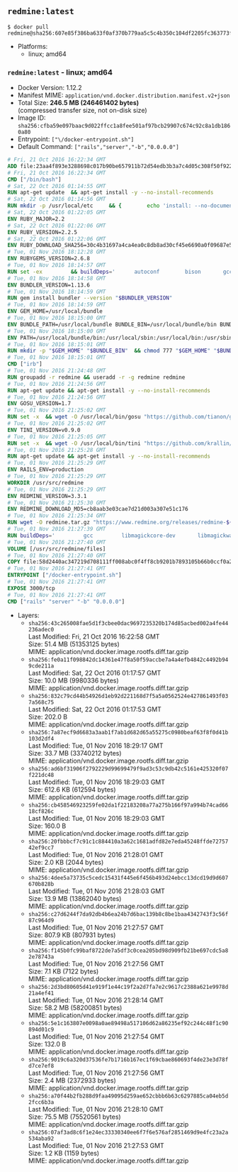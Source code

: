 ## `redmine:latest`

```console
$ docker pull redmine@sha256:607e85f386ba633f0af370b779aa5c5c4b350c104df2205fc363773f1a56058f
```

-	Platforms:
	-	linux; amd64

### `redmine:latest` - linux; amd64

-	Docker Version: 1.12.2
-	Manifest MIME: `application/vnd.docker.distribution.manifest.v2+json`
-	Total Size: **246.5 MB (246461402 bytes)**  
	(compressed transfer size, not on-disk size)
-	Image ID: `sha256:cfba59e097baac9d022ffcc1a8fee501af97bcb29907c674c92c8a1db1860a80`
-	Entrypoint: `["\/docker-entrypoint.sh"]`
-	Default Command: `["rails","server","-b","0.0.0.0"]`

```dockerfile
# Fri, 21 Oct 2016 16:22:34 GMT
ADD file:23aa4f893e3288698c017b90be657911b72d54edb3b3a7c4d05c308f50f9228f in / 
# Fri, 21 Oct 2016 16:22:34 GMT
CMD ["/bin/bash"]
# Sat, 22 Oct 2016 01:14:55 GMT
RUN apt-get update 	&& apt-get install -y --no-install-recommends 		bzip2 		ca-certificates 		libffi-dev 		libgdbm3 		libssl-dev 		libyaml-dev 		procps 		zlib1g-dev 	&& rm -rf /var/lib/apt/lists/*
# Sat, 22 Oct 2016 01:14:56 GMT
RUN mkdir -p /usr/local/etc 	&& { 		echo 'install: --no-document'; 		echo 'update: --no-document'; 	} >> /usr/local/etc/gemrc
# Sat, 22 Oct 2016 01:22:05 GMT
ENV RUBY_MAJOR=2.2
# Sat, 22 Oct 2016 01:22:06 GMT
ENV RUBY_VERSION=2.2.5
# Sat, 22 Oct 2016 01:22:06 GMT
ENV RUBY_DOWNLOAD_SHA256=30c4b31697a4ca4ea0c8db8ad30cf45e6690a0f09687e5d483c933c03ca335e3
# Tue, 01 Nov 2016 18:12:28 GMT
ENV RUBYGEMS_VERSION=2.6.8
# Tue, 01 Nov 2016 18:14:57 GMT
RUN set -ex 		&& buildDeps=' 		autoconf 		bison 		gcc 		libbz2-dev 		libgdbm-dev 		libglib2.0-dev 		libncurses-dev 		libreadline-dev 		libxml2-dev 		libxslt-dev 		make 		ruby 		wget 	' 	&& apt-get update 	&& apt-get install -y --no-install-recommends $buildDeps 	&& rm -rf /var/lib/apt/lists/* 		&& wget -O ruby.tar.gz "https://cache.ruby-lang.org/pub/ruby/$RUBY_MAJOR/ruby-$RUBY_VERSION.tar.gz" 	&& echo "$RUBY_DOWNLOAD_SHA256 *ruby.tar.gz" | sha256sum -c - 		&& mkdir -p /usr/src/ruby 	&& tar -xzf ruby.tar.gz -C /usr/src/ruby --strip-components=1 	&& rm ruby.tar.gz 		&& cd /usr/src/ruby 		&& { 		echo '#define ENABLE_PATH_CHECK 0'; 		echo; 		cat file.c; 	} > file.c.new 	&& mv file.c.new file.c 		&& autoconf 	&& ./configure --disable-install-doc 	&& make -j"$(nproc)" 	&& make install 		&& apt-get purge -y --auto-remove $buildDeps 	&& cd / 	&& rm -r /usr/src/ruby 		&& gem update --system "$RUBYGEMS_VERSION"
# Tue, 01 Nov 2016 18:14:58 GMT
ENV BUNDLER_VERSION=1.13.6
# Tue, 01 Nov 2016 18:14:59 GMT
RUN gem install bundler --version "$BUNDLER_VERSION"
# Tue, 01 Nov 2016 18:14:59 GMT
ENV GEM_HOME=/usr/local/bundle
# Tue, 01 Nov 2016 18:15:00 GMT
ENV BUNDLE_PATH=/usr/local/bundle BUNDLE_BIN=/usr/local/bundle/bin BUNDLE_SILENCE_ROOT_WARNING=1 BUNDLE_APP_CONFIG=/usr/local/bundle
# Tue, 01 Nov 2016 18:15:00 GMT
ENV PATH=/usr/local/bundle/bin:/usr/local/sbin:/usr/local/bin:/usr/sbin:/usr/bin:/sbin:/bin
# Tue, 01 Nov 2016 18:15:01 GMT
RUN mkdir -p "$GEM_HOME" "$BUNDLE_BIN" 	&& chmod 777 "$GEM_HOME" "$BUNDLE_BIN"
# Tue, 01 Nov 2016 18:15:01 GMT
CMD ["irb"]
# Tue, 01 Nov 2016 21:24:48 GMT
RUN groupadd -r redmine && useradd -r -g redmine redmine
# Tue, 01 Nov 2016 21:24:56 GMT
RUN apt-get update && apt-get install -y --no-install-recommends 		ca-certificates 		wget 	&& rm -rf /var/lib/apt/lists/*
# Tue, 01 Nov 2016 21:24:56 GMT
ENV GOSU_VERSION=1.7
# Tue, 01 Nov 2016 21:25:02 GMT
RUN set -x 	&& wget -O /usr/local/bin/gosu "https://github.com/tianon/gosu/releases/download/$GOSU_VERSION/gosu-$(dpkg --print-architecture)" 	&& wget -O /usr/local/bin/gosu.asc "https://github.com/tianon/gosu/releases/download/$GOSU_VERSION/gosu-$(dpkg --print-architecture).asc" 	&& export GNUPGHOME="$(mktemp -d)" 	&& gpg --keyserver ha.pool.sks-keyservers.net --recv-keys B42F6819007F00F88E364FD4036A9C25BF357DD4 	&& gpg --batch --verify /usr/local/bin/gosu.asc /usr/local/bin/gosu 	&& rm -r "$GNUPGHOME" /usr/local/bin/gosu.asc 	&& chmod +x /usr/local/bin/gosu 	&& gosu nobody true
# Tue, 01 Nov 2016 21:25:02 GMT
ENV TINI_VERSION=v0.9.0
# Tue, 01 Nov 2016 21:25:05 GMT
RUN set -x 	&& wget -O /usr/local/bin/tini "https://github.com/krallin/tini/releases/download/$TINI_VERSION/tini" 	&& wget -O /usr/local/bin/tini.asc "https://github.com/krallin/tini/releases/download/$TINI_VERSION/tini.asc" 	&& export GNUPGHOME="$(mktemp -d)" 	&& gpg --keyserver ha.pool.sks-keyservers.net --recv-keys 6380DC428747F6C393FEACA59A84159D7001A4E5 	&& gpg --batch --verify /usr/local/bin/tini.asc /usr/local/bin/tini 	&& rm -r "$GNUPGHOME" /usr/local/bin/tini.asc 	&& chmod +x /usr/local/bin/tini 	&& tini -h
# Tue, 01 Nov 2016 21:25:28 GMT
RUN apt-get update && apt-get install -y --no-install-recommends 		imagemagick 		libmysqlclient18 		libpq5 		libsqlite3-0 				bzr 		git 		mercurial 		openssh-client 		subversion 	&& rm -rf /var/lib/apt/lists/*
# Tue, 01 Nov 2016 21:25:29 GMT
ENV RAILS_ENV=production
# Tue, 01 Nov 2016 21:25:29 GMT
WORKDIR /usr/src/redmine
# Tue, 01 Nov 2016 21:25:29 GMT
ENV REDMINE_VERSION=3.3.1
# Tue, 01 Nov 2016 21:25:30 GMT
ENV REDMINE_DOWNLOAD_MD5=cb8aab3e03cae7d21d003a307e51c176
# Tue, 01 Nov 2016 21:25:34 GMT
RUN wget -O redmine.tar.gz "https://www.redmine.org/releases/redmine-${REDMINE_VERSION}.tar.gz" 	&& echo "$REDMINE_DOWNLOAD_MD5 redmine.tar.gz" | md5sum -c - 	&& tar -xvf redmine.tar.gz --strip-components=1 	&& rm redmine.tar.gz files/delete.me log/delete.me 	&& mkdir -p tmp/pdf public/plugin_assets 	&& chown -R redmine:redmine ./
# Tue, 01 Nov 2016 21:27:39 GMT
RUN buildDeps=' 		gcc 		libmagickcore-dev 		libmagickwand-dev 		libmysqlclient-dev 		libpq-dev 		libsqlite3-dev 		make 		patch 	' 	&& set -ex 	&& apt-get update && apt-get install -y $buildDeps --no-install-recommends 	&& rm -rf /var/lib/apt/lists/* 	&& bundle install --without development test 	&& for adapter in mysql2 postgresql sqlite3; do 		echo "$RAILS_ENV:" > ./config/database.yml; 		echo "  adapter: $adapter" >> ./config/database.yml; 		bundle install --without development test; 	done 	&& rm ./config/database.yml 	&& apt-get purge -y --auto-remove $buildDeps
# Tue, 01 Nov 2016 21:27:40 GMT
VOLUME [/usr/src/redmine/files]
# Tue, 01 Nov 2016 21:27:40 GMT
COPY file:58d2440ac347219d708111ff008abc0f4ff8cb9201b7893105b66b0ccf0a2521 in / 
# Tue, 01 Nov 2016 21:27:41 GMT
ENTRYPOINT ["/docker-entrypoint.sh"]
# Tue, 01 Nov 2016 21:27:41 GMT
EXPOSE 3000/tcp
# Tue, 01 Nov 2016 21:27:41 GMT
CMD ["rails" "server" "-b" "0.0.0.0"]
```

-	Layers:
	-	`sha256:43c265008fae5d1f3cbee0dac9697235320b174d85acbed002a4fe44236adec0`  
		Last Modified: Fri, 21 Oct 2016 16:22:58 GMT  
		Size: 51.4 MB (51353125 bytes)  
		MIME: application/vnd.docker.image.rootfs.diff.tar.gzip
	-	`sha256:fe0a11f098842dc14361e47f8a50f59accbe7a4a4efb4842c4492b949cde211a`  
		Last Modified: Sat, 22 Oct 2016 01:17:57 GMT  
		Size: 10.0 MB (9980336 bytes)  
		MIME: application/vnd.docker.image.rootfs.diff.tar.gzip
	-	`sha256:832c79cd44b54926d1eb92d221168d7f5a5a0562524e427861493f037a568c75`  
		Last Modified: Sat, 22 Oct 2016 01:17:53 GMT  
		Size: 202.0 B  
		MIME: application/vnd.docker.image.rootfs.diff.tar.gzip
	-	`sha256:7a87ecf9d6683a3aab1f7ab1d682d65a55275c0980beaf63f8f0d41b103d2df4`  
		Last Modified: Tue, 01 Nov 2016 18:29:17 GMT  
		Size: 33.7 MB (33740212 bytes)  
		MIME: application/vnd.docker.image.rootfs.diff.tar.gzip
	-	`sha256:ad6bf31906f2792229d99699479f9ad3c53c9db42c5161e425320f07f221dc48`  
		Last Modified: Tue, 01 Nov 2016 18:29:03 GMT  
		Size: 612.6 KB (612594 bytes)  
		MIME: application/vnd.docker.image.rootfs.diff.tar.gzip
	-	`sha256:cb458546923259fe02da1f22183208a77a275b166f97a994b74cad6618cf826c`  
		Last Modified: Tue, 01 Nov 2016 18:29:03 GMT  
		Size: 160.0 B  
		MIME: application/vnd.docker.image.rootfs.diff.tar.gzip
	-	`sha256:20fbbbcf7c91c1c884410a3a62c1681adfd82e7eda45248ffde7275742ef9cc7`  
		Last Modified: Tue, 01 Nov 2016 21:28:01 GMT  
		Size: 2.0 KB (2044 bytes)  
		MIME: application/vnd.docker.image.rootfs.diff.tar.gzip
	-	`sha256:4dee5a73735c5cedc15431f445e6f456b493d24ebcc13dcd19d9d607670b828b`  
		Last Modified: Tue, 01 Nov 2016 21:28:03 GMT  
		Size: 13.9 MB (13862040 bytes)  
		MIME: application/vnd.docker.image.rootfs.diff.tar.gzip
	-	`sha256:c27d6244f7da92db4b6ea24b7d6bac139b8c8be1baa4342743f3c56f87c964d9`  
		Last Modified: Tue, 01 Nov 2016 21:27:57 GMT  
		Size: 807.9 KB (807931 bytes)  
		MIME: application/vnd.docker.image.rootfs.diff.tar.gzip
	-	`sha256:f145b0fc99baf8722de7a5df3c0cea205bd98d909fb21be697cdc5a82e78743a`  
		Last Modified: Tue, 01 Nov 2016 21:27:56 GMT  
		Size: 7.1 KB (7122 bytes)  
		MIME: application/vnd.docker.image.rootfs.diff.tar.gzip
	-	`sha256:2d3bd80605d41e919f1e44c19f2a2d7fa7e2c9617c2388a621e9978d21a4ef41`  
		Last Modified: Tue, 01 Nov 2016 21:28:14 GMT  
		Size: 58.2 MB (58200851 bytes)  
		MIME: application/vnd.docker.image.rootfs.diff.tar.gzip
	-	`sha256:5e1c163807e0098a0ae89498a517106d62a86235ef92c244c48f1c90894d01c9`  
		Last Modified: Tue, 01 Nov 2016 21:27:54 GMT  
		Size: 132.0 B  
		MIME: application/vnd.docker.image.rootfs.diff.tar.gzip
	-	`sha256:9019c6a320d37536fe7b1716b167ec1f69cbae860693f4de23e3d78fd7ce7ef8`  
		Last Modified: Tue, 01 Nov 2016 21:27:56 GMT  
		Size: 2.4 MB (2372933 bytes)  
		MIME: application/vnd.docker.image.rootfs.diff.tar.gzip
	-	`sha256:a70f44b2fb288d9faa49095d259ae652cbbb6b63c6297885ca04eb5d2fcc6b3a`  
		Last Modified: Tue, 01 Nov 2016 21:28:10 GMT  
		Size: 75.5 MB (75520561 bytes)  
		MIME: application/vnd.docker.image.rootfs.diff.tar.gzip
	-	`sha256:07af3ad8c6f1e24ec33330340ee6f7f6e576af2851469d9e4fc23a2a534aba92`  
		Last Modified: Tue, 01 Nov 2016 21:27:53 GMT  
		Size: 1.2 KB (1159 bytes)  
		MIME: application/vnd.docker.image.rootfs.diff.tar.gzip
